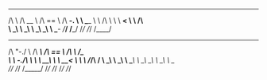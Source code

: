    __         ______     ______     _____
   /\ \       /\  __ \   /\  == \   /\  __-.
   \ \ \____  \ \ \/\ \  \ \  __<   \ \ \/\ \
    \ \_____\  \ \_____\  \ \_\ \_\  \ \____-
     \/_____/   \/_____/   \/_/ /_/   \/____/
 __    __     ______     ______     __     ______
/\ "-./  \   /\  ___\   /\  == \   /\ \   /\__  _\
\ \ \-./\ \  \ \  __\   \ \  __<   \ \ \  \/_/\ \/
 \ \_\ \ \_\  \ \_____\  \ \_\ \_\  \ \_\    \ \_\
  \/_/  \/_/   \/_____/   \/_/ /_/   \/_/     \/_/
